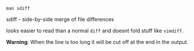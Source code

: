 ```
man sdiff
```

sdiff - side-by-side merge of file differences

looks easier to read than a normal `diff` and doesnt fold stuff like `vimdiff`.

**Warning**: When the line is too long it will be cut off at the end in the output.
